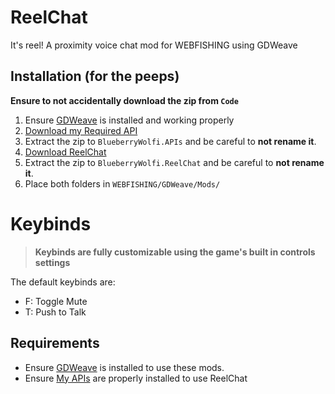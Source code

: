 # ReelChat
It's reel! A proximity voice chat mod for WEBFISHING using GDWeave

## Installation (for the peeps)
**Ensure to not accidentally download the zip from `Code`**
1. Ensure [GDWeave](https://github.com/NotNite/GDWeave) is installed and working properly
2. [Download my Required API](https://github.com/BlueberryWolf/APIs/releases/latest/download/BlueberryWolfi.APIs.zip)
3. Extract the zip to `BlueberryWolfi.APIs` and be careful to **not rename it**.
4. [Download ReelChat](https://github.com/BlueberryWolf/ReelChat/releases/latest/download/BlueberryWolfi.ReelChat.zip)
5. Extract the zip to `BlueberryWolfi.ReelChat` and be careful to **not rename it**.
6. Place both folders in `WEBFISHING/GDWeave/Mods/`

# Keybinds
> **Keybinds are fully customizable using the game's built in controls settings**

The default keybinds are:
* F: Toggle Mute
* T: Push to Talk

## Requirements
* Ensure [GDWeave](https://github.com/NotNite/GDWeave) is installed to use these mods.
* Ensure [My APIs](https://github.com/BlueberryWolf/APIs/releases/latest/download/BlueberryWolfi.APIs.zip) are properly installed to use ReelChat
